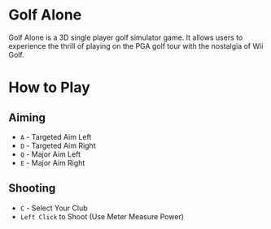 # Golf Alone

Golf Alone is a 3D single player golf simulator game. It allows users to experience the thrill of playing on the PGA golf tour with the nostalgia of Wii Golf.

# How to Play

## Aiming

- `A` - Targeted Aim Left
- `D` - Targeted Aim Right
- `Q` - Major Aim Left
- `E` - Major Aim Right

## Shooting

- `C` - Select Your Club
- `Left Click` to Shoot (Use Meter Measure Power)
